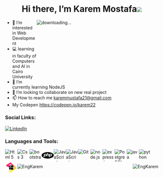 <h1 align="center">Hi there, I’m Karem Mostafa<img src="https://media.giphy.com/media/hvRJCLFzcasrR4ia7z/giphy.gif" width="40px"></h1>
<img align="right" alt=" downloading..." src="https://i.pinimg.com/originals/3c/84/cd/3c84cdb1e180a46031edaed16e042beb.gif" width="400" height="200" />

- 👀 I’m interested in Web Development
- 💻 learning in faculty of Computers and AI in Cairo University
- 🌱 I’m currently learning NodeJS
- 💞️ I’m looking to collaborate on new real project
- 📫 How to reach me karemmustafa21@gmail.com
- My Codepen https://codepen.io/karem22


### Social Links:
<a href="https://www.linkedin.com/in/karem-mostafa-044339242/"><img align="center" src="https://raw.githubusercontent.com/rahuldkjain/github-profile-readme-generator/master/src/images/icons/Social/linked-in-alt.svg" alt="LinkedIn" height="30" width="40" style="max-width: 100%;"></a>

<!---
EngKarem/EngKarem is a ✨ special ✨ repository because its `README.md` (this file) appears on your GitHub profile.
You can click the Preview link to take a look at your changes.
--->

### Languages and Tools:
<img align="left" alt="Html 5" width="40px" height="40px" src="https://icon.icepanel.io/Technology/svg/HTML5.svg" />

<img align="left" alt="Css 3" width="40px" height="40px" src="https://icon.icepanel.io/Technology/svg/CSS3.svg" />

<img align="left" alt="bootstrap" width="40px" height="40px" src="https://icon.icepanel.io/Technology/svg/Bootstrap.svg" />

<img align="left" alt="php" width="40px" height="40px" src="https://github.com/devicons/devicon/blob/master/icons/php/php-plain.svg" />

<img align="left" alt="JavaScript" width="40px" height="40px" src="https://icon.icepanel.io/Technology/svg/JavaScript.svg" />

<img align="left" alt="JavaScript" width="40px" height="40px" src="https://icon.icepanel.io/Technology/svg/TypeScript.svg" />

<img align="left" alt="Git" width="40px" height="40px" src="https://icon.icepanel.io/Technology/svg/Git.svg" />

<img align="left" alt="node.js" width="40" height="40" src="https://icon.icepanel.io/Technology/svg/Node.js.svg">

<img align="left" alt="express.js" width="40" height="40" data-canonical-src="https://www.vectorlogo.zone/logos/expressjs/expressjs-icon.svg">

<img align="left" alt="PostgreSQL" width="40px" height="40px" src="https://icon.icepanel.io/Technology/svg/PostgresSQL.svg" />

<img align="left" src="https://icon.icepanel.io/Technology/svg/Java.svg" alt="java" width="40" height="40">

<img align="left" alt="python" width="40px" height="40px" src="https://icon.icepanel.io/Technology/svg/Python.svg" />

<img align="left" alt="jetbrains" width="40px" height="40px" src="https://github.com/devicons/devicon/blob/master/icons/jetbrains/jetbrains-original.svg" />

<br><br>
<p><img align="left" src="https://github-readme-stats.vercel.app/api/top-langs?username=EngKarem&show_icons=true&locale=en&layout=compact" alt="EngKarem" /></p>

<p>&nbsp;<img align="right" src="https://github-readme-stats.vercel.app/api?username=EngKarem&show_icons=true&locale=en" alt="EngKarem" /></p>

